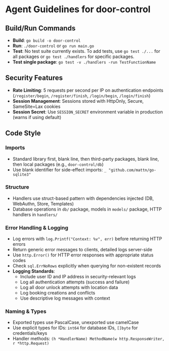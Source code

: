 # Agent Guidelines for door-control

## Build/Run Commands
- **Build**: `go build -o door-control`
- **Run**: `./door-control` or `go run main.go`
- **Test**: No test suite currently exists. To add tests, use `go test ./...` for all packages or `go test ./handlers` for specific packages.
- **Test single package**: `go test -v ./handlers -run TestFunctionName`

## Security Features
- **Rate Limiting**: 5 requests per second per IP on authentication endpoints (`/register/begin`, `/register/finish`, `/login/begin`, `/login/finish`)
- **Session Management**: Sessions stored with HttpOnly, Secure, SameSite=Lax cookies
- **Session Secret**: Use `SESSION_SECRET` environment variable in production (warns if using default)

## Code Style

### Imports
- Standard library first, blank line, then third-party packages, blank line, then local packages (e.g., `door-control/db`)
- Use blank identifier for side-effect imports: `_ "github.com/mattn/go-sqlite3"`

### Structure
- Handlers use struct-based pattern with dependencies injected (DB, WebAuthn, Store, Templates)
- Database operations in `db/` package, models in `models/` package, HTTP handlers in `handlers/`

### Error Handling & Logging
- Log errors with `log.Printf("Context: %v", err)` before returning HTTP errors
- Return generic error messages to clients, detailed logs server-side
- Use `http.Error()` for HTTP error responses with appropriate status codes
- Check `sql.ErrNoRows` explicitly when querying for non-existent records
- **Logging Standards**:
  - Include user ID and IP address in security-relevant logs
  - Log all authentication attempts (success and failure)
  - Log all door unlock attempts with location data
  - Log booking creations and conflicts
  - Use descriptive log messages with context

### Naming & Types
- Exported types use PascalCase, unexported use camelCase
- Use explicit types for IDs: `int64` for database IDs, `[]byte` for credentials/keys
- Handler methods: `(h *HandlerName) MethodName(w http.ResponseWriter, r *http.Request)`
